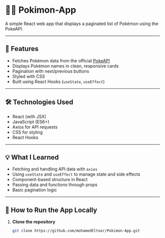# 🐱‍👤 Pokimon-App

A simple React web app that displays a paginated list of Pokémon using the PokeAPI.

---

## 🚀 Features

- Fetches Pokémon data from the official [PokeAPI](https://pokeapi.co/)
- Displays Pokémon names in clean, responsive cards
- Pagination with next/previous buttons
- Styled with CSS
- Built using React Hooks (`useState`, `useEffect`)

---

## 🛠️ Technologies Used

- React (with JSX)
- JavaScript (ES6+)
- Axios for API requests
- CSS for styling
- React Hooks

---

## 💡 What I Learned

- Fetching and handling API data with `axios`
- Using `useState` and `useEffect` to manage state and side effects
- Component-based structure in React
- Passing data and functions through props
- Basic pagination logic

---

## 📂 How to Run the App Locally

1. **Clone the repository**
   ```bash
   git clone https://github.com/mohamedEltoor/Pokimon-App.git

